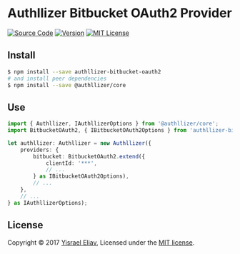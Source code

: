 # Authllizer Bitbucket OAuth2 Provider
[![Source Code](https://img.shields.io/badge/%3C/%3E-source--code-blue.svg)](https://github.com/yisraelx/authllizer/blob/master/packages/providers/authllizer-bitbucket-oauth2)
[![Version](https://img.shields.io/npm/v/authllizer-bitbucket-oauth2.svg)](https://www.npmjs.com/package/authllizer-bitbucket-oauth2)
[![MIT License](https://img.shields.io/npm/l/authllizer-bitbucket-oauth2.svg)](https://github.com/yisraelx/authllizer/blob/master/LICENSE)

## Install
```sh
$ npm install --save authllizer-bitbucket-oauth2
# and install peer dependencies 
$ npm install --save @authllizer/core
```

## Use
```ts
import { Authllizer, IAuthllizerOptions } from '@authllizer/core';
import BitbucketOAuth2, { IBitbucketOAuth2Options } from 'authllizer-bitbucket-oauth2';

let authllizer: Authllizer = new Authllizer({
    providers: {
        bitbucket: BitbucketOAuth2.extend({
            clientId: '***',
            // ...
        } as IBitbucketOAuth2Options),
        // ...
    },
    // ...
} as IAuthllizerOptions);
```

## License
Copyright © 2017 [Yisrael Eliav](https://github.com/yisraelx),
Licensed under the [MIT license](https://github.com/yisraelx/authllizer/blob/master/LICENSE).
